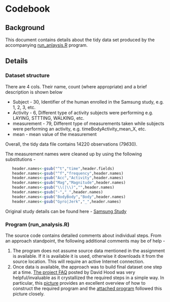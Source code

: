 # Codebook

## Background
This document contains details about the tidy data set produced by the accompanying [run_anlaysis.R](run_anlaysis.R) program.

## Details

### Dataset structure   
There are 4 cols.  Their name, count (where appropriate) and a brief description is shown below 
* Subject - 30, Identifier of the human enrolled in the Samsung study, e.g. 1, 2, 3, etc.
* Activity - 6, Different type of activity subjects were performing e.g. LAYING, STTTING, WALKING, etc.
* measurement - 79, Different type of measurements taken while subjects were performing an activity, e.g. timeBodyActivity_mean_X, etc.
* mean - mean value of the measurement

Overall, the tidy data file contains 14220 observations (79*6*30).  

The measurement names were cleaned up by using the following substitutions -
 ```R
    header.names<-gsub("^t","time",header.fields)
    header.names<-gsub("^f","frequency",header.names)
    header.names<-gsub("Acc","Activity",header.names)
    header.names<-gsub("Mag","Magnitude",header.names)
    header.names<-gsub("\\(|\\)","",header.names)
    header.names<-gsub("-","_",header.names)
    header.names<-gsub("BodyBody","Body",header.names)
    header.names<-gsub("Gyro|Jerk","_",header.names)
```

Original study details can be found here - [Samsung Study](http://archive.ics.uci.edu/ml/datasets/Human+Activity+Recognition+Using+Smartphones)

### Program (run_analysis.R)
The source code contains detailed comments about individual steps.  From an approach standpoint, the following additional comments may be of help - 

1. The program does not assume source data mentioned in the assignment is available.   If it is available it is used, otherwise it downloads it from the source location.  This will require an active Internet connection.
2. Once data is available, the approach was to build final dataset one step at a time.  [The project  FAQ](https://class.coursera.org/getdata-010/forum/thread?thread_id=49) posted by David Hood was very helpful/invaluable as it crystallized the required steps in a simple way. In particular, this  [picture](https://coursera-forum-screenshots.s3.amazonaws.com/ab/a2776024af11e4a69d5576f8bc8459/Slide2.png) provides an excellent overview of how to construct the required program and the [attached program](run_analysis.R)  followed this picture closely.
